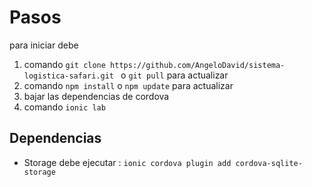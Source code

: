 # Pasos
para iniciar debe 
1. comando  `git clone https://github.com/AngeloDavid/sistema-logistica-safari.git ` o `git pull` para actualizar
2. comando `npm install` o `npm update` para actualizar
3. bajar las dependencias de cordova
4. comando `ionic lab`

## Dependencias

* Storage  debe ejecutar : `ionic cordova plugin add cordova-sqlite-storage`


